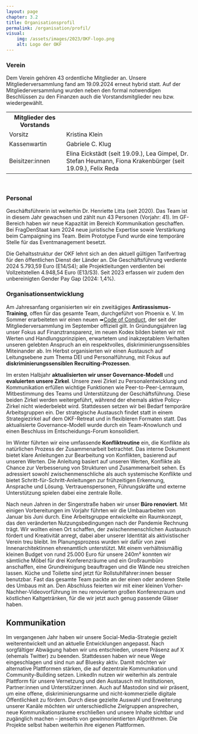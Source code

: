 ```yaml
---
layout: page
chapter: 3.2
title: Organisationsprofil
permalink: /organisation/profil/
visual:
    img: /assets/images/2023/OKF-logo.png
    alt: Logo der OKF
---
```


### Verein 

Dem Verein gehören 43 ordentliche Mitglieder an. Unsere Mitgliederversammlung fand am 19.09.2024 erneut hybrid statt. Auf der Mitgliederversammlung wurden neben den formal notwendigen Beschlüssen zu den Finanzen auch die Vorstandsmitglieder neu bzw. wiedergewählt.

<table width="600">
  <tr>
    <th>Mitglieder des Vorstands</th>
  </tr>
  <tr>
    <td>Vorsitz</td>
    <td>Kristina Klein</td>
  </tr>
  <tr>
    <td>Kassenwartin</td>
    <td>Gabriele C. Klug</td>
  </tr>
  <tr>
    <td>Beisitzer:innen</td>
    <td>Elina Eickstädt (seit 19.09.), Lea Gimpel, Dr. Stefan Heumann, Fiona Krakenbürger (seit 19.09.), Felix Reda</td>
  </tr>
 
 </table>

<br>

### Personal 

Geschäftsführerin ist weiterhin Dr. Henriette Litta (seit 2020). Das Team ist in diesem Jahr gewachsen und zählt nun 43 Personen (Vorjahr: 41). Im GF-Bereich haben wir neue Kapazität im Bereich Kommunikation geschaffen. Bei FragDenStaat kam 2024 neue juristische Expertise sowie Verstärkung beim Campaigning ins Team. Beim Prototype Fund wurde eine temporäre Stelle für das Eventmanagement besetzt.

Die Gehaltsstruktur der OKF lehnt sich an den aktuell gültigen Tarifvertrag für den öffentlichen Dienst der Länder an. Die Geschäftsführung verdiente 2024 5.793,59 Euro (E14/S4); alle Projektleitungen verdienten bei Vollzeitstellen 4.948,54 Euro (E13/S3). Seit 2023 erfassen wir zudem den unbereinigten Gender Pay Gap (2024: 1,4%).

### Organisationsentwicklung

Am Jahresanfang organisierten wir ein zweitägiges **Antirassismus-Training**, offen für das gesamte Team, durchgeführt von Phoenix e. V. Im Sommer erarbeiteten wir einen neuen ➠[Code of Conduct](https://okfn.de/codeofconduct/), der seit der Mitgliederversammlung im September offiziell gilt. In Gründungsjahren lag unser Fokus auf Finanztransparenz, im neuen Kodex bilden bieten wir mit Werten und Handlungsprinzipien, erwartetem und inakzeptablem Verhalten unseren gelebten Anspruch an ein respektvolles, diskriminierungssensibles Miteinander ab. Im Herbst organisierten wir einen Austausch auf Leitungsebene zum Thema DEI und Personalführung, mit Fokus auf **diskriminierungssensiblen Recruiting-Prozessen**.

Im ersten Halbjahr **aktualisierten wir unser Governance-Modell** und **evaluierten unsere Zirkel**. Unsere zwei Zirkel zu Personalentwicklung und Kommunikation erfüllen wichtige Funktionen wie Peer-to-Peer-Lernraum, Mitbestimmung des Teams und Unterstützung der Geschäftsführung. Diese beiden Zirkel werden weitergeführt, während der ehemals aktive Policy-Zirkel nicht wiederbelebt wird. Stattdessen setzen wir bei Bedarf temporäre Arbeitsgruppen ein. Der strategische Austausch findet statt in einem Strategiezirkel auf dem OKF-Retreat und in flexibleren Formaten statt. Das aktualisierte Governance-Modell wurde durch ein Team-Knowlunch und einen Beschluss im Entscheidungs-Forum konsolidiert.

Im Winter führten wir eine umfassende **Konfliktroutine** ein, die Konflikte als natürlichen Prozess der Zusammenarbeit betrachtet. Das interne Dokument bietet klare Anleitungen zur Bearbeitung von Konflikten, basierend auf unseren Werten. Die Anleitung basiert auf unseren Werten, Konflikte als Chance zur Verbesserung von Strukturen und Zusammenarbeit sehen. Es adressiert sowohl zwischenmenschliche als auch systemische Konflikte und bietet Schritt-für-Schritt-Anleitungen zur frühzeitigen Erkennung, Ansprache und Lösung. Vertrauenspersonen, Führungskräfte und externe Unterstützung spielen dabei eine zentrale Rolle.

Nach neun Jahren in der Singerstraße haben wir unser **Büro renoviert**. Mit einigen Vorbereitungen im Vorjahr führten wir die Umbauarbeiten von Januar bis Juni durch. Eine Arbeitsgruppe entwickelte ein Raumkonzept, das den veränderten Nutzungsbedingungen nach der Pandemie Rechnung trägt. Wir wollten einen Ort schaffen, der zwischenmenschlichen Austausch fördert und Kreativität anregt, dabei aber unserer Identität als aktivistischer Verein treu bleibt. Im Planungsprozess wurden wir dafür von zwei Innenarchitektinnen ehrenamtlich unterstützt. Mit einem verhältnismäßig kleinen Budget von rund 25.000 Euro für unsere 240m² konnten wir sämtliche Möbel für drei Konferenzräume und ein Großraumbüro anschaffen, eine Grundreinigung beauftragen und die Wände neu streichen lassen. Küche und Toilette sind jetzt für Rollstuhlfahrer:innen besser benutzbar. Fast das gesamte Team packte an der einen oder anderen Stelle des Umbaus mit an. Den Abschluss feierten wir mit einer kleinen Vorher-Nachher-Videovorführung im neu renovierten großen Konferenzraum und köstlichen Kaltgetränken, für die wir jetzt auch genug passende Gläser haben.

## Kommunikation

Im vergangenen Jahr haben wir unsere Social-Media-Strategie gezielt weiterentwickelt und an aktuelle Entwicklungen angepasst. Nach sorgfältiger Abwägung haben wir uns entschieden, unsere Präsenz auf X (ehemals Twitter) zu beenden. Stattdessen haben wir neue Wege eingeschlagen und sind nun auf Bluesky aktiv. Damit möchten wir alternative Plattformen stärken, die auf dezentrale Kommunikation und Community-Building setzen. LinkedIn nutzen wir weiterhin als zentrale Plattform für unsere Vernetzung und den Austausch mit Institutionen, Partner:innen und Unterstützer:innen. Auch auf Mastodon sind wir präsent, um eine offene, diskriminierungsarme und nicht-kommerzielle digitale Öffentlichkeit zu fördern. Durch diese gezielte Auswahl und Erweiterung unserer Kanäle möchten wir unterschiedliche Zielgruppen ansprechen, neue Kommunikationsräume erschließen und unsere Inhalte sichtbar und zugänglich machen – jenseits von gewinnorientierten Algorithmen. Die Projekte selbst haben weiterhin ihre eigenen Plattformen.
